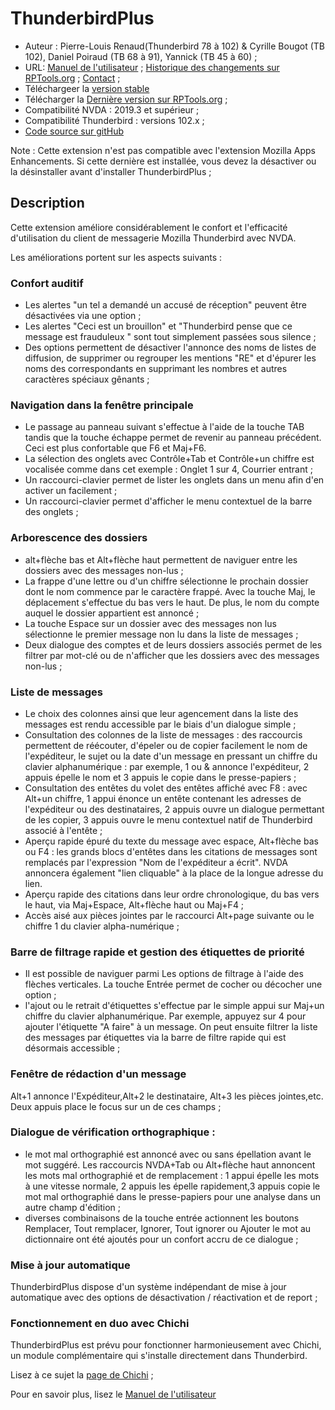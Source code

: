 # ThunderbirdPlus

* Auteur : Pierre-Louis Renaud(Thunderbird 78 à 102) & Cyrille Bougot (TB 102), Daniel Poiraud (TB 68 à 91), Yannick (TB 45 à 60) ;
* URL: [Manuel de l'utilisateur][4] ;
  [Historique des changements sur RPTools.org][5] ;
  [Contact][6] ;
* Téléchargeer  la [version stable][1]
* Télécharger la [Dernière version sur RPTools.org][3] ;
* Compatibilité NVDA : 2019.3 et supérieur ; 
* Compatibilité  Thunderbird  : versions 102.x ;
* [Code source sur gitHub][2]

Note : Cette extension n'est pas compatible avec l'extension Mozilla Apps Enhancements. Si cette dernière est  installée, vous devez la désactiver ou la désinstaller avant d'installer  ThunderbirdPlus ;

## Description

Cette extension améliore  considérablement le confort et l'efficacité d'utilisation du client de messagerie Mozilla Thunderbird avec NVDA.

Les améliorations portent sur les aspects suivants  :

### Confort auditif

* Les alertes  "un tel a demandé un accusé de réception" peuvent être désactivées via une option ;
* Les alertes "Ceci est un brouillon" et "Thunderbird pense que ce message est frauduleux " sont tout simplement passées sous silence ; 
* Des options permettent de désactiver l'annonce des noms de listes de diffusion, de supprimer ou regrouper les mentions "RE" et d'épurer les noms des correspondants en supprimant les nombres et autres caractères spéciaux gênants ;  

### Navigation dans la fenêtre principale

* Le passage au panneau suivant s'effectue à l'aide de la touche TAB tandis que la touche échappe permet de revenir au panneau précédent. Ceci est plus confortable que F6 et Maj+F6. 
*  La sélection des onglets avec Contrôle+Tab et Contrôle+un chiffre est vocalisée comme dans cet exemple :  Onglet 1 sur 4, Courrier entrant ; 
* Un raccourci-clavier permet de lister les onglets  dans un menu afin d'en activer un facilement ;
* Un raccourci-clavier permet d'afficher le menu contextuel de la barre des onglets ;

### Arborescence des dossiers

* alt+flèche bas et Alt+flèche haut  permettent de naviguer entre les dossiers avec des messages non-lus ;
* La frappe d'une lettre ou d'un chiffre sélectionne le prochain dossier dont le nom commence par le caractère frappé. Avec la touche Maj, le déplacement s'effectue du bas vers le haut. De plus, le nom du compte auquel le dossier appartient est annoncé ;
* La touche Espace sur un dossier avec des messages non lus sélectionne le premier message non lu dans la liste de messages ;
* Deux  dialogue des comptes et de leurs dossiers associés permet de les filtrer    par mot-clé ou de n'afficher que les dossiers avec des messages non-lus ;

### Liste de messages

* Le choix des colonnes ainsi que leur agencement dans la liste des messages est  rendu accessible par le biais d'un dialogue simple ;
* Consultation des colonnes de la liste de messages : des raccourcis permettent de réécouter, d'épeler ou de copier facilement le nom de l'expéditeur, le sujet ou la date d'un message en pressant un chiffre du clavier alphanumérique : par exemple, 1 ou &  annonce l'expéditeur, 2 appuis épelle le nom et 3 appuis le copie dans le presse-papiers ;
* Consultation des entêtes du volet des entêtes affiché avec F8 : avec Alt+un chiffre, 1 appui énonce un entête contenant les adresses    de l'expéditeur ou des destinataires, 2 appuis ouvre un dialogue permettant de les copier, 3 appuis ouvre le menu contextuel natif de Thunderbird associé à l'entête ;
* Aperçu rapide  épuré du texte du message  avec espace, Alt+flèche bas ou F4 : les grands blocs d'entêtes dans les citations de messages sont remplacés par l'expression "Nom de l'expéditeur a écrit". NVDA annoncera également "lien cliquable" à la place de la longue adresse du lien.
* Aperçu rapide  des citations dans leur ordre chronologique, du bas vers le haut, via Maj+Espace, Alt+flèche haut ou Maj+F4 ;
* Accès aisé aux pièces jointes par le raccourci Alt+page suivante ou le chiffre 1 du clavier alpha-numérique ; 

### Barre de filtrage rapide   et gestion des étiquettes de priorité

* Il est possible de naviguer parmi   Les options de filtrage à l'aide des flèches verticales. La touche Entrée permet de cocher ou décocher une option ;
* l'ajout ou le retrait d'étiquettes s'effectue par le simple appui sur Maj+un chiffre du clavier alphanumérique. Par exemple, appuyez sur 4 pour ajouter l'étiquette "A faire" à un message. On peut ensuite filtrer la liste des messages par étiquettes via la barre de filtre rapide qui est désormais accessible ;


### Fenêtre de rédaction d'un message

Alt+1 annonce l'Expéditeur,Alt+2 le destinataire, Alt+3 les pièces jointes,etc. Deux appuis place le focus sur un de ces champs ;

### Dialogue de vérification orthographique : 

* le  mot mal orthographié  est annoncé avec ou sans épellation avant le mot suggéré. Les raccourcis NVDA+Tab ou Alt+flèche haut annoncent les mots mal orthographié et de remplacement : 1 appui épelle les mots à une vitesse normale, 2 appuis les épelle rapidement,3 appuis copie le mot mal orthographié dans le presse-papiers pour une analyse dans un autre champ d'édition ; 
* diverses combinaisons de la touche entrée actionnent les boutons Remplacer, Tout remplacer, Ignorer, Tout ignorer ou Ajouter le mot au dictionnaire ont été ajoutés pour un confort accru  de ce dialogue ; 

### Mise à jour automatique

ThunderbirdPlus dispose d'un  système indépendant de mise à jour automatique avec des options de désactivation / réactivation et de report ;

### Fonctionnement en duo avec Chichi 

ThunderbirdPlus est prévu pour fonctionner harmonieusement avec Chichi, un module complémentaire qui s'installe directement dans Thunderbird.

Lisez à ce sujet la [page de Chichi][7] ;

Pour en savoir plus, lisez le [Manuel de l'utilisateur][4]

[1]: https://www.nvaccess.org/addonStore/legacy?file=thunderbirdPlus

[2]: https://github.com/RPTools-org/ThunderbirdPlus/

[3]: https://www.rptools.org/?p=8610

[4]: https://www.rptools.org/NVDA-Thunderbird/ThunderbirdPlus_fr.html#navpanels

[5]: https://www.rptools.org/NVDA-Thunderbird/changes.php?lg=fr

[6]: https://www.rptools.org/NVDA-Thunderbird/toContact.html

[7]: https://www.rptools.org//Outils-DV/thunderbird-chichi.html